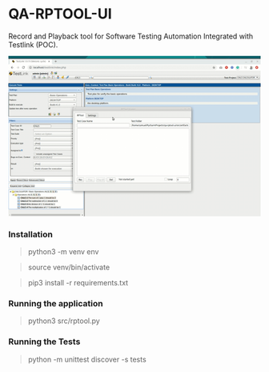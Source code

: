 # QA-RPTOOL-UI

Record and Playback tool for Software Testing Automation Integrated with Testlink (POC).

![alt text](demo.gif)

### Installation

> python3 -m venv env

> source venv/bin/activate

> pip3 install -r requirements.txt

### Running the application

> python3 src/rptool.py

### Running the Tests

> python -m unittest discover -s tests
